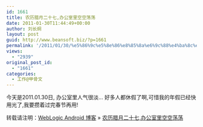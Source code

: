 ```yaml
---
id: 1661
title: 农历腊月二十七,办公室里空空荡荡
date: 2011-01-30T11:44:49+00:00
author: 刘长炯
layout: post
guid: http://www.beansoft.biz/?p=1661
permalink: '/2011/01/30/%e5%86%9c%e5%8e%86%e8%85%8a%e6%9c%88%e4%ba%8c%e5%8d%81%e4%b8%83%e5%8a%9e%e5%85%ac%e5%ae%a4%e9%87%8c%e7%a9%ba%e7%a9%ba%e8%8d%a1%e8%8d%a1/'
views:
  - "2939"
original_post_id:
  - "1661"
categories:
  - 工作@甲骨文
---
```

今天是2011.01.30日, 办公室里人气很淡&#8230; 好多人都休假了啊,可惜我的年假已经快用光了,我要攒着过完春节再用!

转载请注明：[WebLogic Android 博客](http://www.beansoft.biz) &raquo; [农历腊月二十七,办公室里空空荡荡](http://www.beansoft.biz/2011/01/30/%e5%86%9c%e5%8e%86%e8%85%8a%e6%9c%88%e4%ba%8c%e5%8d%81%e4%b8%83%e5%8a%9e%e5%85%ac%e5%ae%a4%e9%87%8c%e7%a9%ba%e7%a9%ba%e8%8d%a1%e8%8d%a1/)
